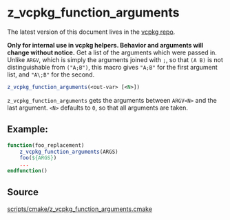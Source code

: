 # z_vcpkg_function_arguments

The latest version of this document lives in the [vcpkg repo](https://github.com/Microsoft/vcpkg/blob/master/).

**Only for internal use in vcpkg helpers. Behavior and arguments will change without notice.**
Get a list of the arguments which were passed in.
Unlike `ARGV`, which is simply the arguments joined with `;`,
so that `(A B)` is not distinguishable from `("A;B")`,
this macro gives `"A;B"` for the first argument list,
and `"A\;B"` for the second.

```cmake
z_vcpkg_function_arguments(<out-var> [<N>])
```

`z_vcpkg_function_arguments` gets the arguments between `ARGV<N>` and the last argument.
`<N>` defaults to `0`, so that all arguments are taken.

## Example:
```cmake
function(foo_replacement)
    z_vcpkg_function_arguments(ARGS)
    foo(${ARGS})
    ...
endfunction()
```

## Source
[scripts/cmake/z\_vcpkg\_function\_arguments.cmake](https://github.com/Microsoft/vcpkg/blob/master/scripts/cmake/z_vcpkg_function_arguments.cmake)
